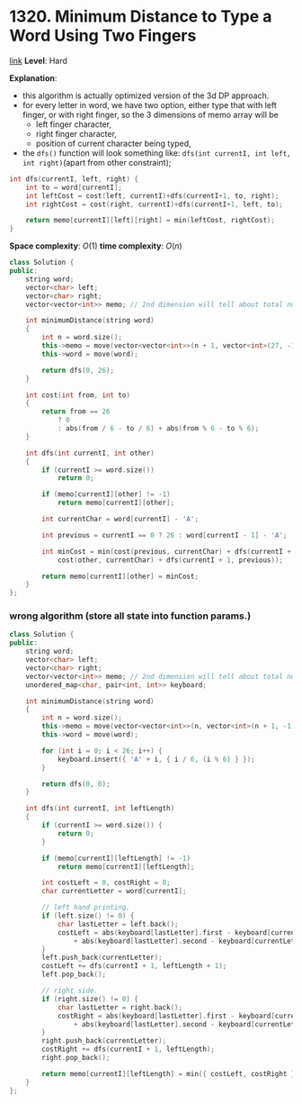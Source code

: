 # 1320. Minimum Distance to Type a Word Using Two Fingers

[link]()
**Level**: Hard

**Explanation**:

- this algorithm is actually optimized version of the 3d DP approach.
- for every letter in word, we have two option, either type that with left finger, or with right finger, so the 3 dimensions of memo array will be
  - left finger character,
  - right finger character,
  - position of current character being typed,
- the `dfs()` function will look something like: `dfs(int currentI, int left, int right)`(apart from other constraint);

```cpp
int dfs(currentI, left, right) {
    int to = word[currentI];
    int leftCost = cost(left, currentI)+dfs(currentI+1, to, right);
    int rightCost = cost(right, currentI)+dfs(currentI+1, left, to);

    return memo[currentI][left][right] = min(leftCost, rightCost);
}
```

**Space complexity**: $O(1)$
**time complexity**: $O(n)$

```cpp
class Solution {
public:
    string word;
    vector<char> left;
    vector<char> right;
    vector<vector<int>> memo; // 2nd dimension will tell about total number of chars present in the left string.

    int minimumDistance(string word)
    {
        int n = word.size();
        this->memo = move(vector<vector<int>>(n + 1, vector<int>(27, -1)));
        this->word = move(word);

        return dfs(0, 26);
    }

    int cost(int from, int to)
    {
        return from == 26
            ? 0
            : abs(from / 6 - to / 6) + abs(from % 6 - to % 6);
    }

    int dfs(int currentI, int other)
    {
        if (currentI >= word.size())
            return 0;

        if (memo[currentI][other] != -1)
            return memo[currentI][other];

        int currentChar = word[currentI] - 'A';

        int previous = currentI == 0 ? 26 : word[currentI - 1] - 'A';

        int minCost = min(cost(previous, currentChar) + dfs(currentI + 1, other),
            cost(other, currentChar) + dfs(currentI + 1, previous));

        return memo[currentI][other] = minCost;
    }
};
```

### wrong algorithm (store all state into function params.)

```cpp
class Solution {
public:
    string word;
    vector<char> left;
    vector<char> right;
    vector<vector<int>> memo; // 2nd dimension will tell about total number of chars present in the left string.
    unordered_map<char, pair<int, int>> keyboard;

    int minimumDistance(string word)
    {
        int n = word.size();
        this->memo = move(vector<vector<int>>(n, vector<int>(n + 1, -1)));
        this->word = move(word);

        for (int i = 0; i < 26; i++) {
            keyboard.insert({ 'A' + i, { i / 6, (i % 6) } });
        }

        return dfs(0, 0);
    }

    int dfs(int currentI, int leftLength)
    {
        if (currentI >= word.size()) {
            return 0;
        }

        if (memo[currentI][leftLength] != -1)
            return memo[currentI][leftLength];

        int costLeft = 0, costRight = 0;
        char currentLetter = word[currentI];

        // left hand printing.
        if (left.size() != 0) {
            char lastLetter = left.back();
            costLeft = abs(keyboard[lastLetter].first - keyboard[currentLetter].first)
                + abs(keyboard[lastLetter].second - keyboard[currentLetter].second);
        }
        left.push_back(currentLetter);
        costLeft += dfs(currentI + 1, leftLength + 1);
        left.pop_back();

        // right side.
        if (right.size() != 0) {
            char lastLetter = right.back();
            costRight = abs(keyboard[lastLetter].first - keyboard[currentLetter].first)
                + abs(keyboard[lastLetter].second - keyboard[currentLetter].second);
        }
        right.push_back(currentLetter);
        costRight += dfs(currentI + 1, leftLength);
        right.pop_back();

        return memo[currentI][leftLength] = min({ costLeft, costRight });
    }
};
```
